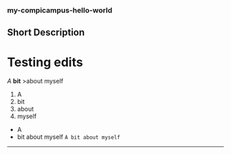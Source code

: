 ### my-compicampus-hello-world
## Short Description
# Testing edits
*A* **bit** >about myself
1. A
2. bit
3. about
4. myself
- A
- bit about myself
`A bit about myself`
---
